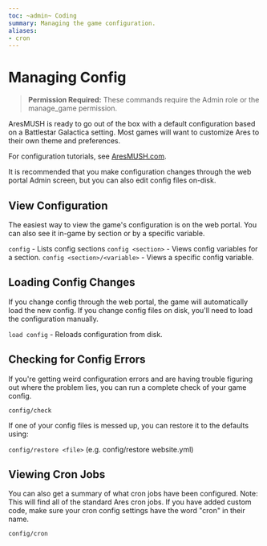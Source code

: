 ```yaml
---
toc: ~admin~ Coding
summary: Managing the game configuration.
aliases:
- cron
---
```

# Managing Config

> **Permission Required:** These commands require the Admin role or the manage\_game permission.

AresMUSH is ready to go out of the box with a default configuration based on a Battlestar Galactica setting. Most games will want to customize Ares to their own theme and preferences.

For configuration tutorials, see [AresMUSH.com](http://aresmush.com/tutorials/config/).

It is recommended that you make configuration changes through the web portal Admin screen, but you can also edit config files on-disk.

## View Configuration

The easiest way to view the game's configuration is on the web portal.  You can also see it in-game by section or by a specific variable.

`config` - Lists config sections
`config <section>` - Views config variables for a section.
`config <section>/<variable>` - Views a specific config variable.
  
## Loading Config Changes

If you change config through the web portal, the game will automatically load the new config.  If you change config files on disk, you'll need to load the configuration manually.

`load config` - Reloads configuration from disk.

## Checking for Config Errors

If you're getting weird configuration errors and are having trouble figuring out where the problem lies, you can run a complete check of your game config.

`config/check`

If one of your config files is messed up, you can restore it to the defaults using:

`config/restore <file>` (e.g. config/restore website.yml)

## Viewing Cron Jobs

You can also get a summary of what cron jobs have been configured.  Note: This will find all of the standard Ares cron jobs.  If you have added custom code, make sure your cron config settings have the word "cron" in their name.

`config/cron`